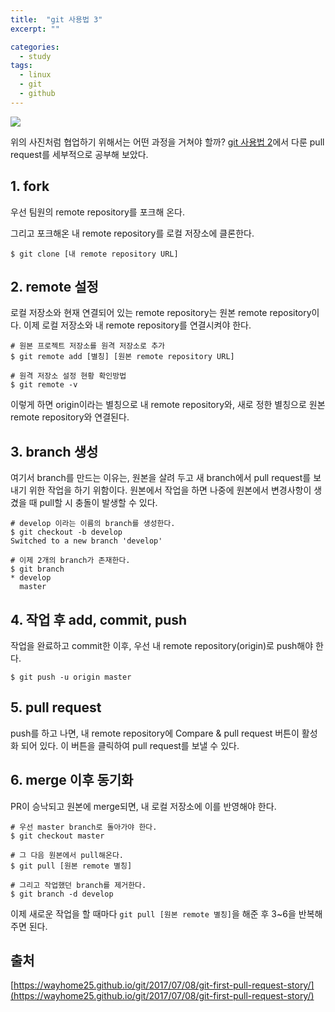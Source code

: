 ```yaml
---
title:  "git 사용법 3"
excerpt: ""

categories:
  - study
tags:
  - linux
  - git
  - github
---
```


![](https://chanhk-im.github.io/assets/images/git-command3/pull-request.png)

위의 사진처럼 협업하기 위해서는 어떤 과정을 거쳐야 할까? [git 사용법 2](https://chanhk-im.github.io/%EB%A6%AC%EB%88%85%EC%8A%A4/git-command2/)에서 다룬 pull request를 세부적으로 공부해 보았다.

## 1. fork
우선 팀원의 remote repository를 포크해 온다.

그리고 포크해온 내 remote repository를 로컬 저장소에 클론한다.

```
$ git clone [내 remote repository URL]
```

## 2. remote 설정
로컬 저장소와 현재 연결되어 있는 remote repository는 원본 remote repository이다. 이제 로컬 저장소와 내 remote repository를 연결시켜야 한다.

```
# 원본 프로젝트 저장소를 원격 저장소로 추가
$ git remote add [별칭] [원본 remote repository URL]

# 원격 저장소 설정 현황 확인방법
$ git remote -v
```

이렇게 하면 origin이라는 별칭으로 내 remote repository와, 새로 정한 별칭으로 원본 remote repository와 연결된다.

## 3. branch 생성
여기서 branch를 만드는 이유는, 원본을 살려 두고 새 branch에서 pull request를 보내기 위한 작업을 하기 위함이다. 원본에서 작업을 하면 나중에 원본에서 변경사항이 생겼을 때 pull할 시 충돌이 발생할 수 있다.

```
# develop 이라는 이름의 branch를 생성한다.
$ git checkout -b develop
Switched to a new branch 'develop'

# 이제 2개의 branch가 존재한다.
$ git branch
* develop
  master
```

## 4. 작업 후 add, commit, push
작업을 완료하고 commit한 이후, 우선 내 remote repository(origin)로 push해야 한다.

```
$ git push -u origin master
```

## 5. pull request
push를 하고 나면, 내 remote repository에 Compare & pull request 버튼이 활성화 되어 있다.
이 버튼을 클릭하여 pull request를 보낼 수 있다.

## 6. merge 이후 동기화
PR이 승낙되고 원본에 merge되면, 내 로컬 저장소에 이를 반영해야 한다. 

```
# 우선 master branch로 돌아가야 한다.
$ git checkout master

# 그 다음 원본에서 pull해온다.
$ git pull [원본 remote 별칭]

# 그리고 작업했던 branch를 제거한다.
$ git branch -d develop
```

이제 새로운 작업을 할 때마다 `git pull [원본 remote 별칭]`을 해준 후 3~6을 반복해 주면 된다.


## 출처
[https://wayhome25.github.io/git/2017/07/08/git-first-pull-request-story/](https://wayhome25.github.io/git/2017/07/08/git-first-pull-request-story/)
